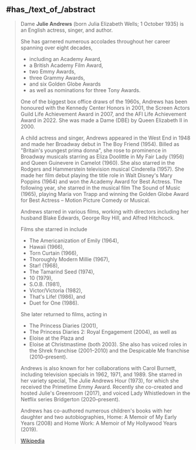 ﻿---
aliases:
- "Julie Andrews"
- "Julia Elizabeth Wells"
---

## #has_/text_of_/abstract 

> Dame **Julie Andrews** (born Julia Elizabeth Wells; 1 October 1935) 
> is an English actress, singer, and author. 
> 
> She has garnered numerous accolades throughout her career spanning over eight decades, 
> - including an Academy Award, 
> - a British Academy Film Award, 
> - two Emmy Awards, 
> - three Grammy Awards, 
> - and six Golden Globe Awards 
> - as well as nominations for three Tony Awards. 
> 
> One of the biggest box office draws of the 1960s, 
> Andrews has been honoured with the Kennedy Center Honors in 2001, 
> the Screen Actors Guild Life Achievement Award in 2007, 
> and the AFI Life Achievement Award in 2022. 
> She was made a Dame (DBE) by Queen Elizabeth II in 2000.
>
> A child actress and singer, Andrews appeared in the West End in 1948 
> and made her Broadway debut in The Boy Friend (1954). 
> Billed as "Britain's youngest prima donna", she rose to prominence in Broadway musicals 
> starring as Eliza Doolittle in My Fair Lady (1956) and Queen Guinevere in Camelot (1960). 
> She also starred in the Rodgers and Hammerstein television musical Cinderella (1957). 
> She made her film debut playing the title role in Walt Disney's Mary Poppins (1964) 
> and won the Academy Award for Best Actress. 
> The following year, she starred in the musical film The Sound of Music (1965), 
> playing Maria von Trapp and winning the Golden Globe Award for Best Actress – 
> Motion Picture Comedy or Musical.
>
> Andrews starred in various films, working with directors including 
> her husband Blake Edwards, George Roy Hill, and Alfred Hitchcock. 
> 
> Films she starred in include 
> - The Americanization of Emily (1964), 
> - Hawaii (1966), 
> - Torn Curtain (1966), 
> - Thoroughly Modern Millie (1967), 
> - Star! (1968), 
> - The Tamarind Seed (1974), 
> - 10 (1979), 
> - S.O.B. (1981), 
> - Victor/Victoria (1982), 
> - That's Life! (1986), and 
> - Duet for One (1986). 
> 
> She later returned to films, acting in 
> - The Princess Diaries (2001), 
> - The Princess Diaries 2: Royal Engagement (2004), as well as 
> - Eloise at the Plaza and 
> - Eloise at Christmastime (both 2003). 
> She also has voiced roles in the Shrek franchise (2001–2010) 
> and the Despicable Me franchise (2010–present). 
>
> Andrews is also known for her collaborations with Carol Burnett, 
> including television specials in 1962, 1971, and 1989. 
> She starred in her variety special, The Julie Andrews Hour (1973), 
> for which she received the Primetime Emmy Award. 
> Recently she co-created and hosted Julie's Greenroom (2017), 
> and voiced Lady Whistledown in the Netflix series Bridgerton (2020–present). 
> 
> Andrews has co-authored numerous children's books with her daughter 
> and two autobiographies, Home: A Memoir of My Early Years (2008) 
> and Home Work: A Memoir of My Hollywood Years (2019).
>
> [Wikipedia](https://en.wikipedia.org/wiki/Julie%20Andrews) 




